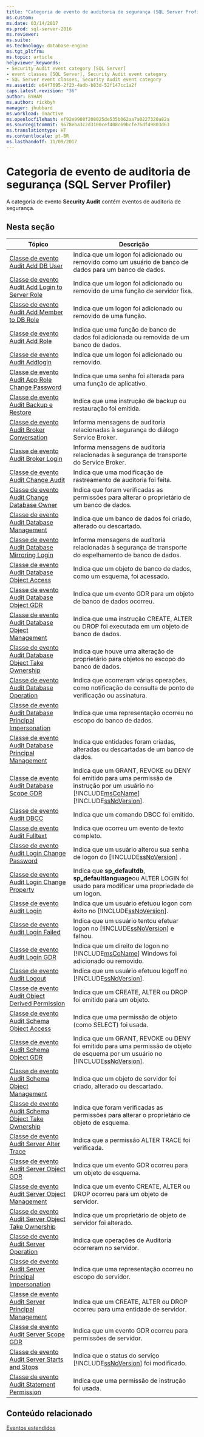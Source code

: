 ```yaml
---
title: "Categoria de evento de auditoria de segurança (SQL Server Profiler) | Microsoft Docs"
ms.custom: 
ms.date: 03/14/2017
ms.prod: sql-server-2016
ms.reviewer: 
ms.suite: 
ms.technology: database-engine
ms.tgt_pltfrm: 
ms.topic: article
helpviewer_keywords:
- Security Audit event category [SQL Server]
- event classes [SQL Server], Security Audit event category
- SQL Server event classes, Security Audit event category
ms.assetid: e64f7695-2f23-4adb-b83d-52f147cc1a2f
caps.latest.revision: "36"
author: BYHAM
ms.author: rickbyh
manager: jhubbard
ms.workload: Inactive
ms.openlocfilehash: ef92e9908f208025de535b062aa7a0227320a82a
ms.sourcegitcommit: 9678eba3c2d3100cef408c69bcfe76df49803d63
ms.translationtype: HT
ms.contentlocale: pt-BR
ms.lasthandoff: 11/09/2017
---
```

# <a name="security-audit-event-category-sql-server-profiler"></a>Categoria de evento de auditoria de segurança (SQL Server Profiler)
  A categoria de evento **Security Audit** contém eventos de auditoria de segurança.  
  
## <a name="in-this-section"></a>Nesta seção  
  
|Tópico|Descrição|  
|-----------|-----------------|  
|[Classe de evento Audit Add DB User](../../relational-databases/event-classes/audit-add-db-user-event-class.md)|Indica que um logon foi adicionado ou removido como um usuário de banco de dados para um banco de dados.|  
|[Classe de evento Audit Add Login to Server Role](../../relational-databases/event-classes/audit-add-login-to-server-role-event-class.md)|Indica que um logon foi adicionado ou removido de uma função de servidor fixa.|  
|[Classe de evento Audit Add Member to DB Role](../../relational-databases/event-classes/audit-add-member-to-db-role-event-class.md)|Indica que um logon foi adicionado ou removido de uma função.|  
|[Classe de evento Audit Add Role](../../relational-databases/event-classes/audit-add-role-event-class.md)|Indica que uma função de banco de dados foi adicionada ou removida de um banco de dados.|  
|[Classe de evento Audit Addlogin](../../relational-databases/event-classes/audit-addlogin-event-class.md)|Indica que um logon foi adicionado ou removido.|  
|[Classe de evento Audit App Role Change Password](../../relational-databases/event-classes/audit-app-role-change-password-event-class.md)|Indica que uma senha foi alterada para uma função de aplicativo.|  
|[Classe de evento Audit Backup e Restore](../../relational-databases/event-classes/audit-backup-and-restore-event-class.md)|Indica que uma instrução de backup ou restauração foi emitida.|  
|[Classe de evento Audit Broker Conversation](../../relational-databases/event-classes/audit-broker-conversation-event-class.md)|Informa mensagens de auditoria relacionadas à segurança do diálogo Service Broker.|  
|[Classe de evento Audit Broker Login](../../relational-databases/event-classes/audit-broker-login-event-class.md)|Informa mensagens de auditoria relacionadas à segurança de transporte do Service Broker.|  
|[Classe de evento Audit Change Audit](../../relational-databases/event-classes/audit-change-audit-event-class.md)|Indica que uma modificação de rastreamento de auditoria foi feita.|  
|[Classe de evento Audit Change Database Owner](../../relational-databases/event-classes/audit-change-database-owner-event-class.md)|Indica que foram verificadas as permissões para alterar o proprietário de um banco de dados.|  
|[Classe de evento Audit Database Management](../../relational-databases/event-classes/audit-database-management-event-class.md)|Indica que um banco de dados foi criado, alterado ou descartado.|  
|[Classe de evento Audit Database Mirroring Login](../../relational-databases/event-classes/audit-database-mirroring-login-event-class.md)|Informa mensagens de auditoria relacionadas à segurança de transporte do espelhamento de banco de dados.|  
|[Classe de evento Audit Database Object Access](../../relational-databases/event-classes/audit-database-object-access-event-class.md)|Indica que um objeto de banco de dados, como um esquema, foi acessado.|  
|[Classe de evento Audit Database Object GDR](../../relational-databases/event-classes/audit-database-object-gdr-event-class.md)|Indica que um evento GDR para um objeto de banco de dados ocorreu.|  
|[Classe de evento Audit Database Object Management](../../relational-databases/event-classes/audit-database-object-management-event-class.md)|Indica que uma instrução CREATE, ALTER ou DROP foi executada em um objeto de banco de dados.|  
|[Classe de evento Audit Database Object Take Ownership](../../relational-databases/event-classes/audit-database-object-take-ownership-event-class.md)|Indica que houve uma alteração de proprietário para objetos no escopo do banco de dados.|  
|[Classe de evento Audit Database Operation](../../relational-databases/event-classes/audit-database-operation-event-class.md)|Indica que ocorreram várias operações, como notificação de consulta de ponto de verificação ou assinatura.|  
|[Classe de evento Audit Database Principal Impersonation](../../relational-databases/event-classes/audit-database-principal-impersonation-event-class.md)|Indica que uma representação ocorreu no escopo do banco de dados.|  
|[Classe de evento Audit Database Principal Management](../../relational-databases/event-classes/audit-database-principal-management-event-class.md)|Indica que entidades foram criadas, alteradas ou descartadas de um banco de dados.|  
|[Classe de evento Audit Database Scope GDR](../../relational-databases/event-classes/audit-database-scope-gdr-event-class.md)|Indica que um GRANT, REVOKE ou DENY foi emitido para uma permissão de instrução por um usuário no [!INCLUDE[msCoName](../../includes/msconame-md.md)] [!INCLUDE[ssNoVersion](../../includes/ssnoversion-md.md)].|  
|[Classe de evento Audit DBCC](../../relational-databases/event-classes/audit-dbcc-event-class.md)|Indica que um comando DBCC foi emitido.|  
|[Classe de evento Audit Fulltext](../../relational-databases/event-classes/audit-fulltext-event-class.md)|Indica que ocorreu um evento de texto completo.|  
|[Classe de evento Audit Login Change Password](../../relational-databases/event-classes/audit-login-change-password-event-class.md)|Indica que um usuário alterou sua senha de logon do [!INCLUDE[ssNoVersion](../../includes/ssnoversion-md.md)] .|  
|[Classe de evento Audit Login Change Property](../../relational-databases/event-classes/audit-login-change-property-event-class.md)|Indica que **sp_defaultdb**, **sp_defaultlanguage**ou ALTER LOGIN foi usado para modificar uma propriedade de um logon.|  
|[Classe de evento Audit Login](../../relational-databases/event-classes/audit-login-event-class.md)|Indica que um usuário efetuou logon com êxito no [!INCLUDE[ssNoVersion](../../includes/ssnoversion-md.md)].|  
|[Classe de evento Audit Login Failed](../../relational-databases/event-classes/audit-login-failed-event-class.md)|Indica que um usuário tentou efetuar logon no [!INCLUDE[ssNoVersion](../../includes/ssnoversion-md.md)] e falhou.|  
|[Classe de evento Audit Login GDR](../../relational-databases/event-classes/audit-login-gdr-event-class.md)|Indica que um direito de logon no [!INCLUDE[msCoName](../../includes/msconame-md.md)] Windows foi adicionado ou removido.|  
|[Classe de evento Audit Logout](../../relational-databases/event-classes/audit-logout-event-class.md)|Indica que um usuário efetuou logoff no [!INCLUDE[ssNoVersion](../../includes/ssnoversion-md.md)].|  
|[Classe de evento Audit Object Derived Permission](../../relational-databases/event-classes/audit-object-derived-permission-event-class.md)|Indica que um CREATE, ALTER ou DROP foi emitido para um objeto.|  
|[Classe de evento Audit Schema Object Access](../../relational-databases/event-classes/audit-schema-object-access-event-class.md)|Indica que uma permissão de objeto (como SELECT) foi usada.|  
|[Classe de evento Audit Schema Object GDR](../../relational-databases/event-classes/audit-schema-object-gdr-event-class.md)|Indica que um GRANT, REVOKE ou DENY foi emitido para uma permissão de objeto de esquema por um usuário no [!INCLUDE[ssNoVersion](../../includes/ssnoversion-md.md)].|  
|[Classe de evento Audit Schema Object Management](../../relational-databases/event-classes/audit-schema-object-management-event-class.md)|Indica que um objeto de servidor foi criado, alterado ou descartado.|  
|[Classe de evento Audit Schema Object Take Ownership](../../relational-databases/event-classes/audit-schema-object-take-ownership-event-class.md)|Indica que foram verificadas as permissões para alterar o proprietário de objeto de esquema.|  
|[Classe de evento Audit Server Alter Trace](../../relational-databases/event-classes/audit-server-alter-trace-event-class.md)|Indica que a permissão ALTER TRACE foi verificada.|  
|[Classe de evento Audit Server Object GDR](../../relational-databases/event-classes/audit-server-object-gdr-event-class.md)|Indica que um evento GDR ocorreu para um objeto de esquema.|  
|[Classe de evento Audit Server Object Management](../../relational-databases/event-classes/audit-server-object-management-event-class.md)|Indica que um evento CREATE, ALTER ou DROP ocorreu para um objeto de servidor.|  
|[Classe de evento Audit Server Object Take Ownership](../../relational-databases/event-classes/audit-server-object-take-ownership-event-class.md)|Indica que um proprietário de objeto de servidor foi alterado.|  
|[Classe de evento Audit Server Operation](../../relational-databases/event-classes/audit-server-operation-event-class.md)|Indica que operações de Auditoria ocorreram no servidor.|  
|[Classe de evento Audit Server Principal Impersonation](../../relational-databases/event-classes/audit-server-principal-impersonation-event-class.md)|Indica que uma representação ocorreu no escopo do servidor.|  
|[Classe de evento Audit Server Principal Management](../../relational-databases/event-classes/audit-server-principal-management-event-class.md)|Indica que um CREATE, ALTER ou DROP ocorreu para uma entidade de servidor.|  
|[Classe de evento Audit Server Scope GDR](../../relational-databases/event-classes/audit-server-scope-gdr-event-class.md)|Indica que um evento GDR ocorreu para permissões de servidor.|  
|[Classe de evento Audit Server Starts and Stops](../../relational-databases/event-classes/audit-server-starts-and-stops-event-class.md)|Indica que o status do serviço [!INCLUDE[ssNoVersion](../../includes/ssnoversion-md.md)] foi modificado.|  
|[Classe de evento Audit Statement Permission](../../relational-databases/event-classes/audit-statement-permission-event-class.md)|Indica que uma permissão de instrução foi usada.|  
  
## <a name="related-content"></a>Conteúdo relacionado  
 [Eventos estendidos](../../relational-databases/extended-events/extended-events.md)  
  
  
